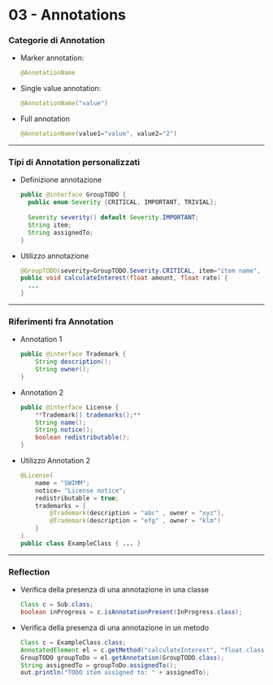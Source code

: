 # 03 - Annotations


### Categorie di Annotation
- Marker annotation:
    ```java
    @AnnotationName
    ```
- Single value annotation:
    ```java
    @AnnotationName("value")
    ```
- Full annotation
    ```java
    @AnnotationName(value1="value", value2="2")
    ```

---

### Tipi di Annotation personalizzati
- Definizione annotazione
    ```java
    public @interface GroupTODO {
      public enum Severity {CRITICAL, IMPORTANT, TRIVIAL};
      
      Severity severity() default Severity.IMPORTANT;
      String item;
      String assignedTo;
    }
    ```

- Utilizzo annotazione
    ```java
    @GroupTODO(severity=GroupTODO.Severity.CRITICAL, item="item name", assignedTo="nome persona")
    public void calculateInterest(float amount, float rate) {
      ...
    }
    ```

---

### Riferimenti fra Annotation
- Annotation 1
    ```java
    public @interface Trademark {
        String description();
        String owner();
    }
    ```

- Annotation 2
    ```java
    public @interface License {
        **Trademark[] trademarks();**
        String name();
        String notice();
        boolean redistributable();
    }
    ```

- Utilizzo Annotation 2
    ```java
    @License(
        name = "SWIMM";
        notice= "License notice";
        redistributable = true;
        trademarks = {
            @Trademark(description = "abc" , owner = "xyz"),
            @Trademark(description = "efg" , owner = "klm")
        }
    )
    public class ExampleClass { ... }
    ```

---

### Reflection
- Verifica della presenza di una annotazione in una classe
    ```java
    Class c = Sub.class;
    boolean inProgress = c.isAnnotationPresent(InProgress.class);
    ```

- Verifica della presenza di una annotazione in un metodo
    ```java
    Class c = ExampleClass.class;
    AnnotatedElement el = c.getMethod("calculateInterest", "float.class", "float.class");
    GroupTODO groupToDo = el.getAnnotation(GroupTODO.class);
    String assignedTo = groupToDo.assignedTo();
    out.println("TODO item assigned to: " + assignedTo);
    ```
